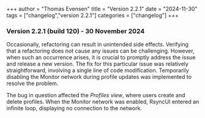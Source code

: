 +++
author = "Thomas Evensen"
title = "Version 2.2.1"
date = "2024-11-30"
tags = ["changelog","version 2.2.1"]
categories = ["changelog"]
+++

### Version 2.2.1 (build 120) - 30 November 2024

Occasionally, refactoring can result in unintended side effects. Verifying that a refactoring does not cause any issues can be challenging.
However, when such an occurrence arises, it is crucial to promptly address the issue and release a new version. The fix for this particular
issue was relatively straightforward, involving a single line of code modification. Temporarily disabling the Monitor network during profile updates
was implemented to resolve the problem.

The bug in question affected the *Profiles view*, where users create and delete profiles. When the Monitor network was enabled,
RsyncUI entered an infinite loop, displaying no connection to the network.
